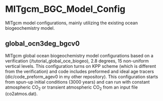 # MITgcm_BGC_Model_Config
MITgcm model configurations, mainly utilizing the existing ocean biogeochemistry model.

## global_ocn3deg_bgcv0
MITgcm global ocean biogeochemistry model configurations based on a verification (/tutorial_global_oce_biogeo),
2.8 degrees, 15 non-uniform vertical levels. This configuration turns on KPP scheme (which is different from
the verification) and code includes preformed and ideal age tracers (dic/code_preform_agev0 in my other repository).
This configuration starts from spun-up initial conditions (3000 years) and can run with constant atmospheric CO<sub>2</sub>
or transient atmospheric CO<sub>2</sub> from an input file (co2atmos.dat).
